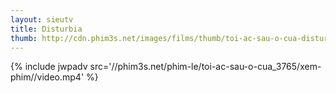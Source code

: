 ```yaml
---
layout: sieutv
title: Disturbia
thumb: http://cdn.phim3s.net/images/films/thumb/toi-ac-sau-o-cua-disturbia-2007.jpg
---
```

{% include jwpadv src='//phim3s.net/phim-le/toi-ac-sau-o-cua_3765/xem-phim//video.mp4' %}